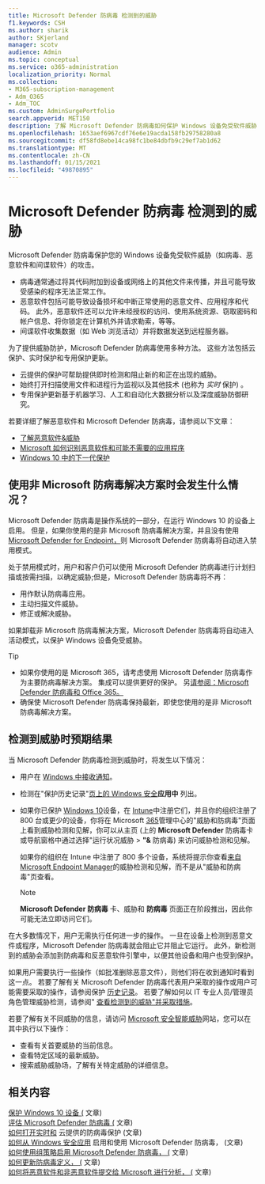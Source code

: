 ```yaml
---
title: Microsoft Defender 防病毒 检测到的威胁
f1.keywords: CSH
ms.author: sharik
author: SKjerland
manager: scotv
audience: Admin
ms.topic: conceptual
ms.service: o365-administration
localization_priority: Normal
ms.collection:
- M365-subscription-management
- Adm_O365
- Adm_TOC
ms.custom: AdminSurgePortfolio
search.appverid: MET150
description: 了解 Microsoft Defender 防病毒如何保护 Windows 设备免受软件威胁（如病毒、恶意软件和间谍软件）的攻击。
ms.openlocfilehash: 1653aef6967cdf76e6e19acda158fb29758280a8
ms.sourcegitcommit: df58fd8ebe14ca98fc1be84dbfb9c29ef7ab1d62
ms.translationtype: MT
ms.contentlocale: zh-CN
ms.lasthandoff: 01/15/2021
ms.locfileid: "49870895"
---
```

# <a name="threats-detected-by-microsoft-defender-antivirus"></a>Microsoft Defender 防病毒 检测到的威胁

Microsoft Defender 防病毒保护您的 Windows 设备免受软件威胁（如病毒、恶意软件和间谍软件）的攻击。

- 病毒通常通过将其代码附加到设备或网络上的其他文件来传播，并且可能导致受感染的程序无法正常工作。
- 恶意软件包括可能导致设备损坏和中断正常使用的恶意文件、应用程序和代码。 此外，恶意软件还可以允许未经授权的访问、使用系统资源、窃取密码和帐户信息、将你锁定在计算机外并请求勒索，等等。
- 间谍软件收集数据（如 Web 浏览活动）并将数据发送到远程服务器。
 
为了提供威胁防护，Microsoft Defender 防病毒使用多种方法。 这些方法包括云保护、实时保护和专用保护更新。

- 云提供的保护可帮助提供即时检测和阻止新的和正在出现的威胁。
- 始终打开扫描使用文件和进程行为监视以及其他技术 (也称为 *实时* 保护) 。
- 专用保护更新基于机器学习、人工和自动化大数据分析以及深度威胁防御研究。 

若要详细了解恶意软件和 Microsoft Defender 防病毒，请参阅以下文章： 

- [了解恶意软件&威胁](/windows/security/threat-protection/intelligence/understanding-malware)
- [Microsoft 如何识别恶意软件和可能不需要的应用程序](/windows/security/threat-protection/intelligence/criteria)
- [Windows 10 中的下一代保护](/windows/security/threat-protection/microsoft-defender-antivirus/microsoft-defender-antivirus-in-windows-10)

## <a name="what-happens-when-a-non-microsoft-antivirus-solution-is-used"></a>使用非 Microsoft 防病毒解决方案时会发生什么情况？ 

Microsoft Defender 防病毒是操作系统的一部分，在运行 Windows 10 的设备上启用。 但是，如果你使用的是非 Microsoft 防病毒解决方案，并且没有使用 [Microsoft Defender for Endpoint，](/windows/security/threat-protection/microsoft-defender-atp/microsoft-defender-advanced-threat-protection)则 Microsoft Defender 防病毒将自动进入禁用模式。  

处于禁用模式时，用户和客户仍可以使用 Microsoft Defender 防病毒进行计划扫描或按需扫描，以确定威胁;但是，Microsoft Defender 防病毒将不再：

- 用作默认防病毒应用。
- 主动扫描文件威胁。
- 修正或解决威胁。

如果卸载非 Microsoft 防病毒解决方案，Microsoft Defender 防病毒将自动进入活动模式，以保护 Windows 设备免受威胁。

> [!TIP]
> - 如果你使用的是 Microsoft 365，请考虑使用 Microsoft Defender 防病毒作为主要防病毒解决方案。 集成可以提供更好的保护。 另[请参阅：Microsoft Defender 防病毒和 Office 365。](/windows/security/threat-protection/microsoft-defender-antivirus/office-365-microsoft-defender-antivirus)
> - 确保使 Microsoft Defender 防病毒保持最新，即使您使用的是非 Microsoft 防病毒解决方案。

## <a name="what-to-expect-when-threats-are-detected"></a>检测到威胁时预期结果

当 Microsoft Defender 防病毒检测到威胁时，将发生以下情况：

- 用户在 [Windows 中接收通知](https://support.microsoft.com/windows/8942c744-6198-fe56-4639-34320cf9444e)。 
- 检测在"保护历史记录"[页上的 Windows 安全](/windows/security/threat-protection/windows-defender-security-center/windows-defender-security-center)**应用中** 列出。  
- 如果你已保护 [Windows 10](secure-win-10-pcs.md)设备，在 [Intune](/mem/intune/enrollment/windows-enrollment-methods)中注册它们，并且你的组织注册了 800 台或更少的设备，你将在 Microsoft <a href="https://go.microsoft.com/fwlink/p/?linkid=2024339" target="_blank">365</a>管理中心的"威胁和防病毒"页面上看到威胁检测和见解，你可以从主页 (上的 **Microsoft Defender** 防病毒卡或导航窗格中通过选择"运行状况威胁  >  **"&** 防病毒) 来访问威胁检测和见解。

    如果你的组织在 Intune 中注册了 800 多个设备，系统将提示你查看[来自 Microsoft Endpoint Manager](/mem/endpoint-manager-overview)的威胁检测和见解，而不是从"威胁和防病毒"页查看。
 
    > [!NOTE]
    > **Microsoft Defender 防病毒** 卡、威胁和 **防病毒** 页面正在阶段推出，因此你可能无法立即访问它们。

在大多数情况下，用户无需执行任何进一步的操作。 一旦在设备上检测到恶意文件或程序，Microsoft Defender 防病毒就会阻止它并阻止它运行。 此外，新检测到的威胁会添加到防病毒和反恶意软件引擎中，以便其他设备和用户也受到保护。  

如果用户需要执行一些操作（如批准删除恶意文件），则他们将在收到通知时看到这一点。 若要了解有关 Microsoft Defender 防病毒代表用户采取的操作或用户可能需要采取的操作，请参阅保护 [历史记录](https://support.microsoft.com/office/f1e5fd95-09b4-46d1-b8c7-1059a1e09708)。 若要了解如何以 IT 专业人员/管理员角色管理威胁检测，请参阅" [查看检测到的威胁"并采取措施](review-threats-take-action.md)。

若要了解有关不同威胁的信息，请访问 <a href="https://www.microsoft.com/wdsi/threats" target="_blank">Microsoft 安全智能威胁</a>网站，您可以在其中执行以下操作： 

- 查看有关首要威胁的当前信息。
- 查看特定区域的最新威胁。
- 搜索威胁威胁场，了解有关特定威胁的详细信息。

## <a name="related-content"></a>相关内容

[保护 Windows 10 设备 (](secure-windows-10-devices.md) 文章) \
[评估 Microsoft Defender 防病毒 (](/windows/security/threat-protection/microsoft-defender-antivirus/evaluate-microsoft-defender-antivirus) 文章) \
[如何打开实时和](/mem/intune/user-help/turn-on-defender-windows#turn-on-real-time-and-cloud-delivered-protection) 云提供的防病毒保护 (文章) \
[如何从 Windows 安全应用](/windows/security/threat-protection/microsoft-defender-antivirus/microsoft-defender-security-center-antivirus) 启用和使用 Microsoft Defender 防病毒， (文章) \
[如何使用组策略启用 Microsoft Defender 防病毒， (](/mem/intune/user-help/turn-on-defender-windows#turn-on-windows-defender) 文章) \
[如何更新防病毒定义， (](/mem/intune/user-help/turn-on-defender-windows#update-your-antivirus-definitions) 文章) \
[如何将恶意软件和非恶意软件提交给 Microsoft 进行分析， (](/microsoft-365/security/office-365-security/submitting-malware-and-non-malware-to-microsoft-for-analysis) 文章) 